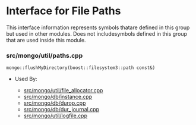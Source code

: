 
# Interface for File Paths
This interface information represents symbols thatare defined in this group but used in other modules.  Does not includesymbols defined in this group that are used inside this module.

### src/mongo/util/paths.cpp

<div></div>

    mongo::flushMyDirectory(boost::filesystem3::path const&)

- Used By:

    - [src/mongo/util/file\_allocator.cpp](../../../storage/file\_allocation)
    - [src/mongo/db/instance.cpp](../../../storage/storage\_layer\_structure)
    - [src/mongo/db/durop.cpp](../../../storage/journaling)
    - [src/mongo/db/dur\_journal.cpp](../../../storage/journaling)
    - [src/mongo/util/logfile.cpp](../../../storage/journaling)
